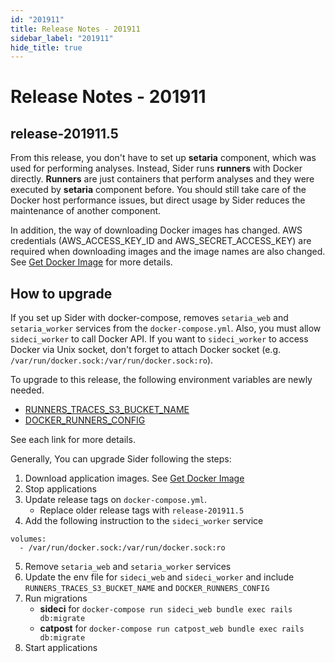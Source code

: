 ```yaml
---
id: "201911"
title: Release Notes - 201911
sidebar_label: "201911"
hide_title: true
---
```


# Release Notes - 201911

## release-201911.5

From this release, you don't have to set up **setaria** component, which was used for performing analyses. Instead, Sider runs **runners** with Docker directly. **Runners** are just containers that perform analyses and they were executed by **setaria** component before. You should still take care of the Docker host performance issues, but direct usage by Sider reduces the maintenance of another component.

In addition, the way of downloading Docker images has changed. AWS credentials (AWS_ACCESS_KEY_ID and AWS_SECRET_ACCESS_KEY) are required when downloading images and the image names are also changed. See [Get Docker Image](../installation.md#get-docker-image) for more details.

## How to upgrade

If you set up Sider with docker-compose, removes `setaria_web` and `setaria_worker` services from the `docker-compose.yml`. Also, you must allow `sideci_worker` to call Docker API. If you want to `sideci_worker` to access Docker via Unix socket, don't forget to attach Docker socket (e.g. `/var/run/docker.sock:/var/run/docker.sock:ro`).

To upgrade to this release, the following environment variables are newly needed.

- [RUNNERS_TRACES_S3_BUCKET_NAME](../config.md#runners_traces_s3_bucket_name)
- [DOCKER_RUNNERS_CONFIG](../config.md#docker_runners_config)

See each link for more details.

Generally, You can upgrade Sider following the steps:

1. Download application images. See [Get Docker Image](../installation.md#get-docker-image)
2. Stop applications
3. Update release tags on `docker-compose.yml`.
   - Replace older release tags with `release-201911.5`
4. Add the following instruction to the `sideci_worker` service

```
volumes:
  - /var/run/docker.sock:/var/run/docker.sock:ro
```

5. Remove `setaria_web` and `setaria_worker` services
6. Update the env file for `sideci_web` and `sideci_worker`
   and include `RUNNERS_TRACES_S3_BUCKET_NAME` and `DOCKER_RUNNERS_CONFIG`
7. Run migrations
   - **sideci** for `docker-compose run sideci_web bundle exec rails db:migrate`
   - **catpost** for `docker-compose run catpost_web bundle exec rails db:migrate`
8. Start applications
